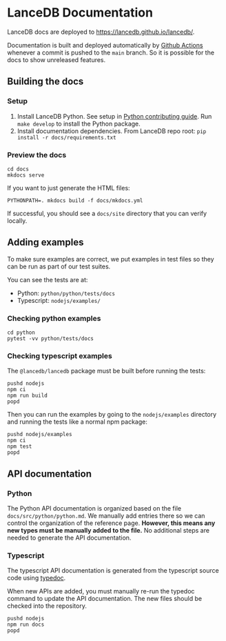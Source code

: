 # LanceDB Documentation

LanceDB docs are deployed to https://lancedb.github.io/lancedb/.

Documentation is built and deployed automatically by [Github Actions](../.github/workflows/docs.yml)
whenever a commit is pushed to the `main` branch. So it is possible for the docs to show
unreleased features.

## Building the docs

### Setup
1. Install LanceDB Python. See setup in [Python contributing guide](../python/CONTRIBUTING.md).
   Run `make develop` to install the Python package.
2. Install documentation dependencies. From LanceDB repo root: `pip install -r docs/requirements.txt`

### Preview the docs

```shell
cd docs
mkdocs serve
```

If you want to just generate the HTML files:

```shell
PYTHONPATH=. mkdocs build -f docs/mkdocs.yml
```

If successful, you should see a `docs/site` directory that you can verify locally.

## Adding examples

To make sure examples are correct, we put examples in test files so they can be
run as part of our test suites.

You can see the tests are at:

* Python: `python/python/tests/docs`
* Typescript: `nodejs/examples/`

### Checking python examples

```shell
cd python
pytest -vv python/tests/docs
```

### Checking typescript examples

The `@lancedb/lancedb` package must be built before running the tests:

```shell
pushd nodejs
npm ci
npm run build
popd
```

Then you can run the examples by going to the `nodejs/examples` directory and
running the tests like a normal npm package:

```shell
pushd nodejs/examples
npm ci
npm test
popd
```

## API documentation

### Python

The Python API documentation is organized based on the file `docs/src/python/python.md`.
We manually add entries there so we can control the organization of the reference page.
**However, this means any new types must be manually added to the file.** No additional
steps are needed to generate the API documentation.

### Typescript

The typescript API documentation is generated from the typescript source code using [typedoc](https://typedoc.org/).

When new APIs are added, you must manually re-run the typedoc command to update the API documentation.
The new files should be checked into the repository.

```shell
pushd nodejs
npm run docs
popd
```
